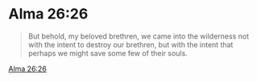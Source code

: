 # Alma 26:26

> But behold, my beloved brethren, we came into the wilderness not with the intent to destroy our brethren, but with the intent that perhaps we might save some few of their souls.

[Alma 26:26](https://www.churchofjesuschrist.org/study/scriptures/bofm/alma/26?lang=eng&id=p26#p26)


